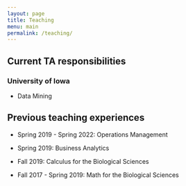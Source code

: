 ```yaml
---
layout: page
title: Teaching
menu: main
permalink: /teaching/
---
```


## Current TA responsibilities 

### University of Iowa

- Data Mining

## Previous teaching experiences

- Spring 2019 - Spring 2022: Operations Management

- Spring 2019: Business Analytics

- Fall 2019: Calculus for the Biological Sciences

- Fall 2017 - Spring 2019: Math for the Biological Sciences
